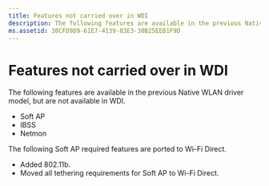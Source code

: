 ```yaml
---
title: Features not carried over in WDI
description: The following features are available in the previous Native WLAN driver model, but are not available in WDI.
ms.assetid: 38CFD9D9-61E7-4139-83E3-30B25EEB1F9D
---
```


# Features not carried over in WDI


The following features are available in the previous Native WLAN driver model, but are not available in WDI.

-   Soft AP
-   IBSS
-   Netmon

The following Soft AP required features are ported to Wi-Fi Direct.

-   Added 802.11b.
-   Moved all tethering requirements for Soft AP to Wi-Fi Direct.

 

 





